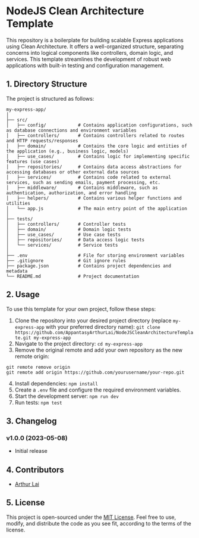 # NodeJS Clean Architecture Template

This repository is a boilerplate for building scalable Express applications using Clean Architecture. It offers a well-organized structure, separating concerns into logical components like controllers, domain logic, and services. This template streamlines the development of robust web applications with built-in testing and configuration management.

## 1. Directory Structure

The project is structured as follows:

``` console
my-express-app/
│
├── src/
│   ├── config/            # Contains application configurations, such as database connections and environment variables
│   ├── controllers/       # Contains controllers related to routes and HTTP requests/responses
│   ├── domain/            # Contains the core logic and entities of the application (e.g., business logic, models)
│   ├── use_cases/         # Contains logic for implementing specific features (use cases)
│   ├── repositories/      # Contains data access abstractions for accessing databases or other external data sources
│   ├── services/          # Contains code related to external services, such as sending emails, payment processing, etc.
│   ├── middleware/        # Contains middleware, such as authentication, authorization, and error handling
│   ├── helpers/           # Contains various helper functions and utilities
│   └── app.js             # The main entry point of the application
│
├── tests/
│   ├── controllers/       # Controller tests
│   ├── domain/            # Domain logic tests
│   ├── use_cases/         # Use case tests
│   ├── repositories/      # Data access logic tests
│   └── services/          # Service tests
│
├── .env                   # File for storing environment variables
├── .gitignore             # Git ignore rules
├── package.json           # Contains project dependencies and metadata
└── README.md              # Project documentation
```

## 2. Usage

To use this template for your own project, follow these steps:

1. Clone the repository into your desired project directory (replace `my-express-app` with your preferred directory name): `git clone https://github.com/AppantasyArthurLai/NodeJSCleanArchitectureTemplate.git my-express-app`
2. Navigate to the project directory: `cd my-express-app`
3. Remove the original remote and add your own repository as the new remote origin: 
``` console
git remote remove origin
git remote add origin https://github.com/yourusername/your-repo.git
```
4. Install dependencies: `npm install`
5. Create a `.env` file and configure the required environment variables.
6. Start the development server: `npm run dev`
7. Run tests: `npm test`


## 3. Changelog

### v1.0.0 (2023-05-08)

- Initial release

## 4. Contributors

- [Arthur Lai](https://github.com/AppantasyArthurLai)

## 5. License

This project is open-sourced under the [MIT License](https://opensource.org/licenses/MIT). Feel free to use, modify, and distribute the code as you see fit, according to the terms of the license.
